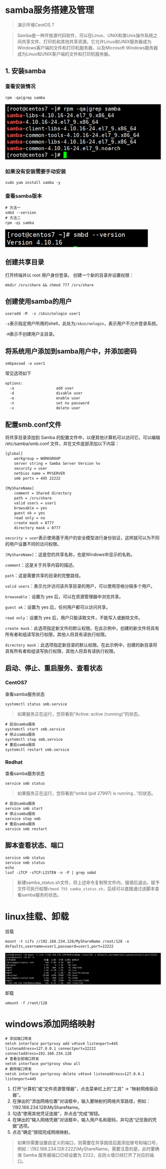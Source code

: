 # samba服务搭建及管理

> 演示环境CentOS 7

> Samba是一种开放源代码软件，可以在Linux、UNIX和类Unix操作系统之间共享文件、打印机和其他共享资源。它允许Linux和UNIX服务器成为Windows客户端的文件和打印机服务器，以及Microsoft Windows服务器成为Linux和UNIX客户端的文件和打印机服务器。

## 1. 安装samba

### 查看安装情况
```shell
rpm -qa|grep samba
```
![](./img/20230327_213706.png)

### 如果没有安装需要手动安装
```shell
sudo yum install samba -y
```

### 查看samba版本
```shell
# 方法一
smbd --version
# 方法二
rpm -qi samba
```
![](./img/20230327_214327.png)

## 创建共享目录

打开终端并以 root 用户身份登录。
创建一个新的目录并设置权限：
```shell
mkdir /srv/share && chmod 777 /srv/share
```

## 创建使用samba的用户

```shell
useradd -M  -s /sbin/nologin user1
```
`-s`表示指定用户所用的shell，此处为`/sbin/nologin`，表示用户不允许登录系统。

`-M`表示不创建用户主目录。

## 将系统用户添加到samba用户中，并添加密码

```shell
smbpasswd -a user1
```
常见选项如下
```
options:
  -a                   add user
  -d                   disable user
  -e                   enable user
  -n                   set no password
  -x                   delete user
```

## 配置smb.conf文件
将共享目录添加到 Samba 的配置文件中，以便其他计算机可以访问它。可以编辑 /etc/samba/smb.conf 文件，并在文件底部添加以下内容：
```shell
[global]
    workgroup = WORKGROUP
    server string = Samba Server Version %v
    security = user
    netbios name = MYSERVER
    smb ports = 445 22222

[MyShareName]
    comment = Shared directory
    path = /srv/share
    valid users = user1
    browsable = yes
    guest ok = yes
    read only = no
    create mask = 0777
    directory mask = 0777
```

`security = user`表示使用基于用户的安全模型进行身份验证，这样就可以为不同的用户设置不同的访问权限。

`[MyShareName]`：这是您的共享名称，也是Windows中显示的名称。

`comment`：这是关于共享内容的描述。

`path`：这是需要共享的目录的完整路径。

`valid users`：表示允许访问该共享目录的用户，可以使用空格分隔多个用户。

`browseable`：设置为 yes 后，可以在资源管理器中浏览共享。

`guest ok`：设置为 yes 后，任何用户都可以访问共享。

`read only`：设置为 yes 后，用户只能读取文件，不能写入或删除文件。

`create mask`：此选项指定新文件的默认权限。在此示例中，创建的新文件将具有所有者和组读写执行权限，其他人将具有读执行权限。

`directory mask`：此选项指定新目录的默认权限。在此示例中，创建的新目录将具有所有者和组读写执行权限，其他人将具有读执行权限。


## 启动、停止、重启服务、查看状态

### CentOS7
查看samba服务状态
```shell
systemctl status smb.service
```
> 如果服务正在运行，您将看到“Active: active (running)”的状态。

```shell
# 启动samba服务
systemctl start smb.service
# 停止samba服务
systemctl stop smb.service
# 重启samba服务
systemctl restart smb.service
```

### Redhat

查看samba服务状态
```shell
service smb status
```
> 如果服务正在运行，您将看到“smbd (pid 27997) is running...”的状态。

```shell
# 启动samba服务
service smb start
# 停止samba服务
service stop smb
# 重启samba服务
service smb restart
```

## 脚本查看状态、端口
```shell
service smb status
service nmb status
echo
lsof -iTCP -sTCP:LISTEN -n -P | grep smbd
```
> 新建samba_status.sh文件，将上述命令复制导文件内，报错后退出。赋予文件可执行权限`chmod 755 samba_status.sh`，后续可以直接通过该脚本查看samba服务的状态。


# linux挂载、卸载

挂载
```shell
mount -t cifs //192.168.234.128/MyShareName /root/128 -o defaults,username=user1,password=user1,port=22222
```
![](./img/20230328_001018.png)

卸载
```shell
umount -f /root/128
```

# windows添加网络映射

```shell
# 添加端口转发
netsh interface portproxy add v4tov4 listenport=445 listenaddress=127.0.0.1 connectport=22222 connectaddress=192.168.234.128
# 查看全部端口转发
netsh interface portproxy show all
# 删除端口转发
netsh interface portproxy delete v4tov4 listenaddress=127.0.0.1 listenport=445
```
1. 打开“计算机”或“文件资源管理器”，点击菜单栏上的“工具” → “映射网络驱动器”。 
2. 在弹出的“添加网络位置”对话框中，输入要映射的网络共享路径，例如：\192.168.234.128\MyShareName。 
3. 勾选“使用其他凭证连接”，并点击“完成”按钮。 
4. 在弹出的“输入网络凭据”对话框中，输入用户名和密码，并勾选“记住我的凭据”选项。 
5. 点击“确定”按钮完成网络映射。
> 如果你需要设置自定义的端口，则需要在共享路径后面添加冒号和端口号，例如：\192.168.234.128:2222\MyShareName。需要注意的是，此时要确保 Samba 服务器端口已经设置为 2222，且防火墙已经打开了对应的端口。